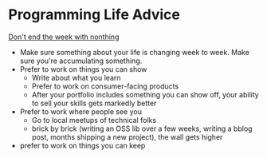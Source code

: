 # Programming Life Advice

[Don't end the week with nonthing](https://training.kalzumeus.com/newsletters/archive/do-not-end-the-week-with-nothing)

- Make sure something about your life is changing week to week. Make sure you're accumulating something.
- Prefer to work on things you can show
  - Write about what you learn
  - Prefer to work on consumer-facing products
  - After your portfolio includes something you can show off, your ability to sell your skills gets markedly better
- Prefer to work where people see you
  - Go to local meetups of technical folks
  - brick by brick (writing an OSS lib over a few weeks, writing a bblog post, months shipping a new project), the wall gets higher
- prefer to work on things you can keep
